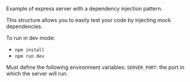 Example of express server with a dependency injection pattern.

This structure allows you to easily test your code by injecting mock dependencies.

To run in dev mode:
 - `npm install`
 - `npm run dev`

Must define the following environment variables:
`SERVER_PORT`: the port in which the server will run.

